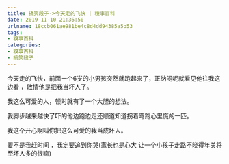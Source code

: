 ```yaml
---
title: 搞笑段子->今天走的飞快 | 糗事百科
date: 2019-11-10 21:36:50
urlname: 18ccb061ae981be4c8d4dd94385a5b53
tags: 
- 糗事百科
categories:
- 糗事百科
- 搞笑段子
---
```

今天走的飞快，前面一个6岁的小男孩突然就跑起来了，正纳闷呢就看见他往我这边看 ，敢情他是把我当坏人了。

我这么可爱的人，顿时就有了一个大胆的想法。

我脚步越来越快了吓的他边跑边走还顺道知道拐着弯跑心里慌的一匹。

我这个开心啊叫你把这么可爱的我当成坏人。

要不是我赶时间 ，我定要追到你哭(家长也是心大 让一个小孩子走路不晓得年关将至坏人多的很嘛)


